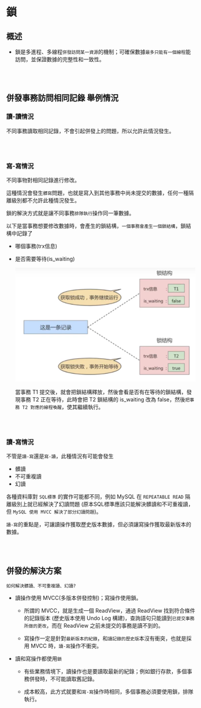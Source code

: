 # 鎖

## 概述

* 鎖是多進程、多線程`併發訪問某一資源`的機制；可確保數據`最多只能有一個線程`能訪問，並保證數據的完整性和一致性。

<br/>

<br/>

## 併發事務訪問相同記錄 舉例情況

### 讀-讀情況
不同事務讀取相同記錄，不會引起併發上的問題，所以允許此情況發生。

<br/>

<br/>

### 寫-寫情況

不同事物對相同記錄進行修改。

這種情況會發生`髒寫`問題，也就是寫入到其他事務中尚未提交的數據，任何一種隔離級別都不允許此種情況發生。

鎖的解決方式就是讓不同事務`排隊執行`操作同一筆數據。

以下是當事務想要修改數據時，會產生的鎖結構，`一個事務會產生一個鎖結構`，鎖結構中記錄了

* 哪個事務(trx信息)

* 是否需要等待(is_waiting)

    <img src='../../_image/Snipaste_2024-01-08_14-44-56.png'>


    當事務 T1 提交後，就會把鎖結構釋放，然後會看是否有在等待的鎖結構，發現事務 T2 正在等待，此時會把 T2 鎖結構的 is_waiting 改為 false，然後`把事務 T2 對應的線程喚醒`，使其繼續執行。

<br/>

<br/>

### 讀-寫情況

不管是`讀-寫`還是`寫-讀`，此種情況有可能會發生

* 髒讀
* 不可重複讀
* 幻讀

各種資料庫對 `SQL標準` 的實作可能都不同，例如 MySQL 在 `REPEATABLE READ` 隔離級別上就已經解決了幻讀問題 (原本SQL標準應該只能解決髒讀和不可重複讀，但 `MySQL 使用 MVCC 解決了部分幻讀問題`)。

`讀-寫`的重點是，可讓讀操作獲取歷史版本數據，但必須讓寫操作獲取最新版本的數據。

<br/>

<br/>

## 併發的解決方案

`如何解決髒讀、不可重複讀、幻讀?`

* 讀操作使用 MVCC(多版本併發控制)；寫操作使用鎖。

    * 所謂的 MVCC，就是生成一個 ReadView，通過 ReadView 找到符合條件的記錄版本 (歷史版本使用 Undo Log 構建)，查詢語句只能讀到`已提交事務所做的更改`，而在 ReadView 之前未提交的事務是讀不到的。

    * 寫操作一定是針對`最新版本的紀錄`，和`讀記錄的歷史版`本沒有衝突，也就是採用 MVCC 時，`讀-寫`操作不衝突。


* 讀和寫操作都使用`鎖`

    * 有些業務情境下，讀操作也是要讀取最新的紀錄；例如銀行存款，多個事務併發時，不可能讀取舊記錄。

    * 成本較高，此方式就要和`寫-寫`操作時相同，多個事務必須要使用鎖，排隊執行。